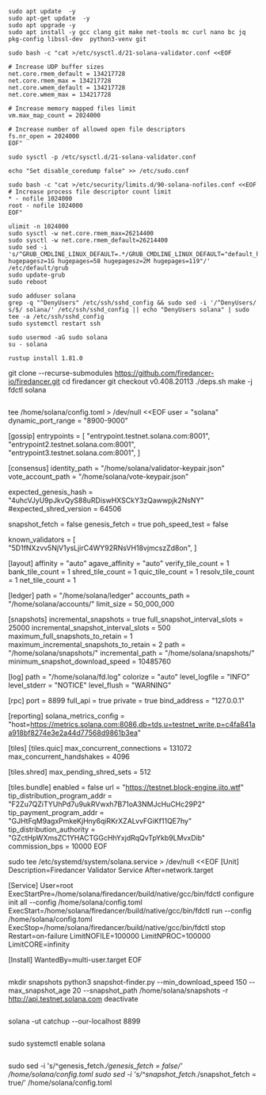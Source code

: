 ```
sudo apt update  -y 
sudo apt-get update  -y
sudo apt upgrade -y
sudo apt install -y gcc clang git make net-tools mc curl nano bc jq pkg-config libssl-dev  python3-venv git
```
```
sudo bash -c "cat >/etc/sysctl.d/21-solana-validator.conf <<EOF

# Increase UDP buffer sizes
net.core.rmem_default = 134217728
net.core.rmem_max = 134217728
net.core.wmem_default = 134217728
net.core.wmem_max = 134217728

# Increase memory mapped files limit
vm.max_map_count = 2024000

# Increase number of allowed open file descriptors
fs.nr_open = 2024000
EOF"
```
```
sudo sysctl -p /etc/sysctl.d/21-solana-validator.conf
```
```
echo "Set disable_coredump false" >> /etc/sudo.conf
```
```
sudo bash -c "cat >/etc/security/limits.d/90-solana-nofiles.conf <<EOF
# Increase process file descriptor count limit
* - nofile 1024000
root - nofile 1024000
EOF"
```
```
ulimit -n 1024000
sudo sysctl -w net.core.rmem_max=26214400
sudo sysctl -w net.core.rmem_default=26214400
sudo sed -i 's/^GRUB_CMDLINE_LINUX_DEFAULT=.*/GRUB_CMDLINE_LINUX_DEFAULT="default_hugepagesz=1G hugepagesz=1G hugepages=58 hugepagesz=2M hugepages=119"/' /etc/default/grub
sudo update-grub
sudo reboot
```

```
sudo adduser solana
grep -q "^DenyUsers" /etc/ssh/sshd_config && sudo sed -i '/^DenyUsers/ s/$/ solana/' /etc/ssh/sshd_config || echo "DenyUsers solana" | sudo tee -a /etc/ssh/sshd_config
sudo systemctl restart ssh
```
```
sudo usermod -aG sudo solana
su - solana
```
```
rustup install 1.81.0
```
git clone --recurse-submodules https://github.com/firedancer-io/firedancer.git
cd firedancer
git checkout v0.408.20113
./deps.sh
make -j fdctl solana
```
```
tee /home/solana/config.toml > /dev/null <<EOF
user = "solana"
dynamic_port_range = "8900-9000"

[gossip]
entrypoints = [
  "entrypoint.testnet.solana.com:8001",
  "entrypoint2.testnet.solana.com:8001",
  "entrypoint3.testnet.solana.com:8001",
]

[consensus]
identity_path = "/home/solana/validator-keypair.json"
vote_account_path = "/home/solana/vote-keypair.json"

expected_genesis_hash = "4uhcVJyU9pJkvQyS88uRDiswHXSCkY3zQawwpjk2NsNY"
#expected_shred_version = 64506

snapshot_fetch = false
genesis_fetch = true
poh_speed_test = false

known_validators = [
    "5D1fNXzvv5NjV1ysLjirC4WY92RNsVH18vjmcszZd8on",
]

[layout]
affinity = "auto"
agave_affinity = "auto"
verify_tile_count = 1
bank_tile_count = 1
shred_tile_count = 1
quic_tile_count = 1
resolv_tile_count = 1
net_tile_count = 1

[ledger]
path = "/home/solana/ledger"
accounts_path = "/home/solana/accounts/"
limit_size = 50_000_000

[snapshots]
incremental_snapshots = true
full_snapshot_interval_slots = 25000
incremental_snapshot_interval_slots = 500
maximum_full_snapshots_to_retain = 1
maximum_incremental_snapshots_to_retain = 2
path = "/home/solana/snapshots/"
incremental_path = "/home/solana/snapshots/"
minimum_snapshot_download_speed = 10485760

[log]
path = "/home/solana/fd.log"
colorize = "auto"
level_logfile = "INFO"
level_stderr = "NOTICE"
level_flush = "WARNING"

[rpc]
port = 8899
full_api = true
private = true
bind_address = "127.0.0.1"


[reporting]
solana_metrics_config = "host=https://metrics.solana.com:8086,db=tds,u=testnet_write,p=c4fa841aa918bf8274e3e2a44d77568d9861b3ea"

[tiles]
[tiles.quic]
max_concurrent_connections = 131072
max_concurrent_handshakes = 4096

[tiles.shred]
max_pending_shred_sets = 512

[tiles.bundle]
    enabled = false
    url = "https://testnet.block-engine.jito.wtf"
    tip_distribution_program_addr = "F2Zu7QZiTYUhPd7u9ukRVwxh7B71oA3NMJcHuCHc29P2"
    tip_payment_program_addr = "GJHtFqM9agxPmkeKjHny6qiRKrXZALvvFGiKf11QE7hy"
    tip_distribution_authority = "GZctHpWXmsZC1YHACTGGcHhYxjdRqQvTpYkb9LMvxDib"
    commission_bps = 10000
EOF


sudo tee /etc/systemd/system/solana.service > /dev/null <<EOF
[Unit]
Description=Firedancer Validator Service
After=network.target

[Service]
User=root
ExecStartPre=/home/solana/firedancer/build/native/gcc/bin/fdctl configure init all --config /home/solana/config.toml
ExecStart=/home/solana/firedancer/build/native/gcc/bin/fdctl run --config /home/solana/config.toml
ExecStop=/home/solana/firedancer/build/native/gcc/bin/fdctl stop
Restart=on-failure
LimitNOFILE=100000
LimitNPROC=100000
LimitCORE=infinity

[Install]
WantedBy=multi-user.target
EOF
```
```
mkdir snapshots
python3 snapshot-finder.py --min_download_speed 150 --max_snapshot_age 20 --snapshot_path /home/solana/snapshots -r http://api.testnet.solana.com
deactivate
```
```
solana -ut catchup --our-localhost 8899
```
```
sudo systemctl enable solana
```
```
sudo sed -i 's/^genesis_fetch.*/genesis_fetch = false/' /home/solana/config.toml
sudo sed -i 's/^snapshot_fetch.*/snapshot_fetch = true/' /home/solana/config.toml
```

